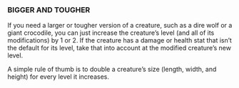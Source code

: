 ### BIGGER AND TOUGHER

<!-- P, ID: 120163 -->

If you need a larger or tougher version of a creature, such as a dire wolf or a giant crocodile, you can just increase the creature’s level (and all of its modifications) by 1 or 2. If the creature has a damage or health stat that isn’t the default for its level, take that into account at the modified creature’s new level.

<!-- P, ID: 120164 -->

A simple rule of thumb is to double a creature’s size (length, width, and height) for every level it increases.

